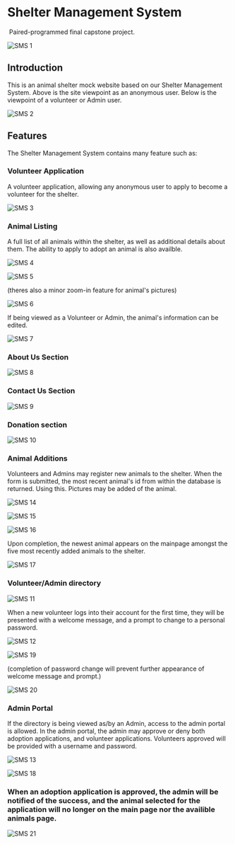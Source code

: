 # Shelter Management System
​
Paired-programmed final capstone project.

![SMS 1](https://github.com/user-attachments/assets/2c4fe7be-c41a-4c8a-9206-f80f9bde1e6d)

## Introduction

This is an animal shelter mock website based on our Shelter Management System.
Above is the site viewpoint as an anonymous user. Below is the viewpoint of a volunteer or Admin user.

![SMS 2](https://github.com/user-attachments/assets/11b7af65-786d-4663-af2f-fc2a9c82d151)

## Features

The Shelter Management System contains many feature such as:

### Volunteer Application

A volunteer application, allowing any anonymous user to apply to become a volunteer for the shelter.

![SMS 3](https://github.com/user-attachments/assets/4feb7c84-316c-4625-b27f-eaaa5aabb913)

### Animal Listing

A full list of all animals within the shelter, as well as additional details about them. The ability to apply to adopt an animal is also availble.

![SMS 4](https://github.com/user-attachments/assets/21153f8a-0a2e-40c7-87d6-6c8c3320005a)

![SMS 5](https://github.com/user-attachments/assets/50f7ab55-892b-4231-a519-0db24c88b9ce)

(theres also a minor zoom-in feature for animal's pictures)

![SMS 6](https://github.com/user-attachments/assets/6fcbd40d-ae61-4660-b62f-2e7a9885f545)

If being viewed as a Volunteer or Admin, the animal's information can be edited.

![SMS 7](https://github.com/user-attachments/assets/45e65f9a-cc17-4b54-9f57-2699de9797ae)


### About Us Section

![SMS 8](https://github.com/user-attachments/assets/f0a6e4d5-fe8d-4feb-a597-efdd2188b1de)

### Contact Us Section

![SMS 9](https://github.com/user-attachments/assets/37809c16-3c67-4d38-b84f-306697d9d5a7)

### Donation section 

![SMS 10](https://github.com/user-attachments/assets/24510086-5e7e-496d-ac06-8ea46160c169)

### Animal Additions

Volunteers and Admins may register new animals to the shelter. When the form is submitted, the most recent animal's id from within the database is returned. Using this. Pictures may be added of the animal.

![SMS 14](https://github.com/user-attachments/assets/38cbb03d-1d3c-49ac-9b9a-84b0915ace15)

![SMS 15](https://github.com/user-attachments/assets/02f7b08b-e5b6-401f-95c3-6a8a2848da3a)

![SMS 16](https://github.com/user-attachments/assets/37ca4276-15b9-40bb-a24a-af341cccb0a6)

Upon completion, the newest animal appears on the mainpage amongst the five most recently added animals to the shelter. 

![SMS 17](https://github.com/user-attachments/assets/f292479c-96f4-4e92-b33d-56fabe4fcb9c)

### Volunteer/Admin directory

![SMS 11](https://github.com/user-attachments/assets/a72571c9-72fb-4c6c-ac33-9472c51eaf45)

When a new volunteer logs into their account for the first time, they will be presented with a welcome message, and a prompt to change to a personal password.

![SMS 12](https://github.com/user-attachments/assets/3299e6d3-fc93-451a-a332-986d2314c8f6)

![SMS 19](https://github.com/user-attachments/assets/169200af-fdd7-4663-af11-e4053c6a09b9)

(completion of password change will prevent further appearance of welcome message and prompt.)

![SMS 20](https://github.com/user-attachments/assets/d1143626-a34d-40a0-ab35-28a84977d9b3)

### Admin Portal

If the directory is being viewed as/by an Admin, access to the admin portal is allowed. In the admin portal, the admin may approve or deny both adoption applications, and volunteer applications. Volunteers approved will be provided with a username and password.

![SMS 13](https://github.com/user-attachments/assets/3305a750-7d4c-4af9-8c87-1912c603cfd5)

![SMS 18](https://github.com/user-attachments/assets/90705d28-7b7a-4d84-a09e-eabf3fa99b7a)

### When an adoption application is approved, the admin will be notified of the success, and the animal selected for the application will no longer on the main page nor the availible animals page.

![SMS 21](https://github.com/user-attachments/assets/82779fb7-e851-47d4-bfa8-67f87c73a0f8)

